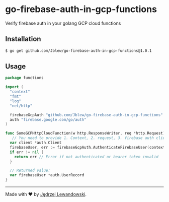 # go-firebase-auth-in-gcp-functions
Verify firebase auth in your golang GCP cloud functions

## Installation

```bash
$ go get github.com/Jblew/go-firebase-auth-in-gcp-functions@1.0.1
```

## Usage

```go
package functions

import (
  "context"
  "fmt"
  "log"
  "net/http"

  firebaseGcpAuth "github.com/Jblew/go-firebase-auth-in-gcp-functions"
  auth "firebase.google.com/go/auth"
)

func SomeGCPHttpCloudFunction(w http.ResponseWriter, req *http.Request) error {
   // You need to provide 1. Context, 2. request, 3. firebase auth client
  var client *auth.Client
  firebaseUser, err := firebaseGcpAuth.AuthenticateFirebaseUser(context.Background(), req, authClient)
  if err != nil {
    return err // Error if not authenticated or bearer token invalid
  }

  // Returned value:
  var firebaseUser *auth.UserRecord
}

```

---

Made with ❤️ by [Jędrzej Lewandowski](https://jedrzej.lewandowski.doctor/).

